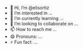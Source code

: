 - 👋 Hi, I’m @elisortiz
- 👀 I’m interested in ...
- 🌱 I’m currently learning ...
- 💞️ I’m looking to collaborate on ...
- 📫 How to reach me ...
- 😄 Pronouns: ...
- ⚡ Fun fact: ...

<!---
elisortiz/elisortiz is a ✨ special ✨ repository because its `README.md` (this file) appears on your GitHub profile.
You can click the Preview link to take a look at your changes.
--->
